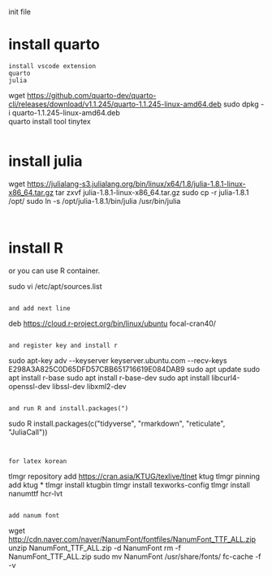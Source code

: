 init file

# install quarto

``` 
install vscode extension
quarto
julia 

```
wget https://github.com/quarto-dev/quarto-cli/releases/download/v1.1.245/quarto-1.1.245-linux-amd64.deb
sudo dpkg -i quarto-1.1.245-linux-amd64.deb   
quarto install tool tinytex
```

```
# install julia

wget https://julialang-s3.julialang.org/bin/linux/x64/1.8/julia-1.8.1-linux-x86_64.tar.gz
tar zxvf julia-1.8.1-linux-x86_64.tar.gz
sudo cp -r julia-1.8.1 /opt/
sudo ln -s /opt/julia-1.8.1/bin/julia /usr/bin/julia
```


```
# install R

or you can use R container.

sudo vi /etc/apt/sources.list
```

and add next line
```
deb https://cloud.r-project.org/bin/linux/ubuntu focal-cran40/
```

and register key and install r

```
sudo apt-key adv --keyserver keyserver.ubuntu.com --recv-keys E298A3A825C0D65DFD57CBB651716619E084DAB9
sudo apt update
sudo apt install r-base
sudo apt install r-base-dev
sudo apt install libcurl4-openssl-dev libssl-dev libxml2-dev

``` 

and run R and install.packages(")
```
sudo R
install.packages(c("tidyverse", "rmarkdown", "reticulate", "JuliaCall"))
```


for latex korean
```
tlmgr repository add https://cran.asia/KTUG/texlive/tlnet ktug
tlmgr pinning add ktug *
tlmgr install ktugbin
tlmgr install texworks-config
tlmgr install nanumttf hcr-lvt
```

add nanum font
```
wget http://cdn.naver.com/naver/NanumFont/fontfiles/NanumFont_TTF_ALL.zip
unzip NanumFont_TTF_ALL.zip -d NanumFont
rm -f NanumFont_TTF_ALL.zip
sudo mv NanumFont /usr/share/fonts/
fc-cache -f -v
```